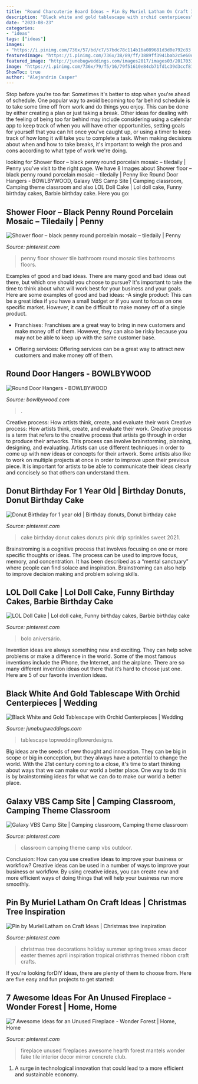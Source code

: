 ```yaml
---
title: "Round Charcuterie Board Ideas ~ Pin By Muriel Latham On Craft Ideas"
description: "Black white and gold tablescape with orchid centerpieces"
date: "2023-08-23"
categories:
- "ideas"
tags: ["ideas"]
images:
- "https://i.pinimg.com/736x/57/bd/c7/57bdc78c114b16a089681d3d0e792c83.jpg"
featuredImage: "https://i.pinimg.com/736x/38/89/ff/3889ff3941bab2c5e60d0186e69e7f63.jpg"
featured_image: "http://junebugweddings.com/images2017/images03/20170313-3651ea2ce8.jpg"
image: "https://i.pinimg.com/736x/79/f5/16/79f51610e84cb71fd1c39d3ccf81965e.jpg"
ShowToc: true
author: "Alejandrin Casper"
---
```



Stop before you're too far: Sometimes it's better to stop when you're ahead of schedule.
One popular way to avoid becoming too far behind schedule is to take some time off from work and do things you enjoy. This can be done by either creating a plan or just taking a break. Other ideas for dealing with the feeling of being too far behind may include considering using a calendar app to keep track of when you will have other opportunities, setting goals for yourself that you can hit once you've caught up, or using a timer to keep track of how long it will take you to complete a task. When making decisions about when and how to take breaks, it's important to weigh the pros and cons according to what type of work we're doing.

	

		
looking for Shower floor – black penny round porcelain mosaic – tiledaily | Penny you've visit to the right page. We have 8 Images about Shower floor – black penny round porcelain mosaic – tiledaily | Penny like Round Door Hangers - BOWLBYWOOD, Galaxy VBS Camp Site | Camping classroom, Camping theme classroom and also LOL Doll Cake | Lol doll cake, Funny birthday cakes, Barbie birthday cake. Here you go:
		
    
## Shower Floor – Black Penny Round Porcelain Mosaic – Tiledaily | Penny

<img loading=lazy src="https://i.pinimg.com/736x/38/89/ff/3889ff3941bab2c5e60d0186e69e7f63.jpg" onerror="this.onerror=null;this.src='https://tse4.mm.bing.net/th?id=OIP.uLsOzV532upTPMu7NEnqxAHaJ4&amp;pid=15.1';" alt="Shower floor – black penny round porcelain mosaic – tiledaily | Penny">

_Source: pinterest.com_

>penny floor shower tile bathroom round mosaic tiles bathrooms floors. 

	

Examples of good and bad ideas.
There are many good and bad ideas out there, but which one should you choose to pursue? It's important to take the time to think about what will work best for your business and your goals. Here are some examples of good and bad ideas: 
-A single product: This can be a great idea if you have a small budget or if you want to focus on one specific market. However, it can be difficult to make money off of a single product.

- Franchises: Franchises are a great way to bring in new customers and make money off of them. However, they can also be risky because you may not be able to keep up with the same customer base.

- Offering services: Offering services can be a great way to attract new customers and make money off of them.

    
## Round Door Hangers - BOWLBYWOOD

<img loading=lazy src="https://www.bowlbywood.com/uploads/1/2/2/7/122769348/img-4310.jpg" onerror="this.onerror=null;this.src='https://tse3.mm.bing.net/th?id=OIP.S1yt09Y_cdn8fwcLaMyV4wHaJ4&amp;pid=15.1';" alt="Round Door Hangers - BOWLBYWOOD">

_Source: bowlbywood.com_

>. 

	

Creative process: How artists think, create, and evaluate their work
Creative process: How artists think, create, and evaluate their work.
Creative process is a term that refers to the creative process that artists go through in order to produce their artworks. This process can involve brainstorming, planning, designing, and evaluating. Artists can use different techniques in order to come up with new ideas or concepts for their artwork. Some artists also like to work on multiple projects at once in order to improve upon their previous piece. It is important for artists to be able to communicate their ideas clearly and concisely so that others can understand them.

    
## Donut Birthday For 1 Year Old | Birthday Donuts, Donut Birthday Cake

<img loading=lazy src="https://i.pinimg.com/736x/96/81/e5/9681e5e8c6997a62745b163faeeb781a.jpg" onerror="this.onerror=null;this.src='https://tse2.mm.bing.net/th?id=OIP.krlS7rxgtS-Lcx--S-dzXAHaJ3&amp;pid=15.1';" alt="Donut Birthday for 1 year old | Birthday donuts, Donut birthday cake">

_Source: pinterest.com_

>cake birthday donut cakes donuts pink drip sprinkles sweet 2021. 

	

Brainstroming is a cognitive process that involves focusing on one or more specific thoughts or ideas. The process can be used to improve focus, memory, and concentration. It has been described as a “mental sanctuary” where people can find solace and inspiration. Brainstroming can also help to improve decision making and problem solving skills.

    
## LOL Doll Cake | Lol Doll Cake, Funny Birthday Cakes, Barbie Birthday Cake

<img loading=lazy src="https://i.pinimg.com/736x/79/f5/16/79f51610e84cb71fd1c39d3ccf81965e.jpg" onerror="this.onerror=null;this.src='https://tse4.mm.bing.net/th?id=OIP.inwHHY-NO72baekZVMiHgwHaJ3&amp;pid=15.1';" alt="LOL Doll Cake | Lol doll cake, Funny birthday cakes, Barbie birthday cake">

_Source: pinterest.com_

>bolo aniversário. 

	

Invention ideas are always something new and exciting. They can help solve problems or make a difference in the world. Some of the most famous inventions include the iPhone, the Internet, and the airplane. There are so many different invention ideas out there that it’s hard to choose just one. Here are 5 of our favorite invention ideas.

    
## Black White And Gold Tablescape With Orchid Centerpieces | Wedding

<img loading=lazy src="http://junebugweddings.com/images2017/images03/20170313-3651ea2ce8.jpg" onerror="this.onerror=null;this.src='https://tse1.mm.bing.net/th?id=OIP.PHPktRYjV1piB5WAxyNgQwHaLH&amp;pid=15.1';" alt="Black White and Gold Tablescape with Orchid Centerpieces | Wedding">

_Source: junebugweddings.com_

>tablescape topweddingflowerdesigns. 

	

Big ideas are the seeds of new thought and innovation. They can be big in scope or big in conception, but they always have a potential to change the world. With the 21st century coming to a close, it's time to start thinking about ways that we can make our world a better place. One way to do this is by brainstorming ideas for what we can do to make our world a better place.

    
## Galaxy VBS Camp Site | Camping Classroom, Camping Theme Classroom

<img loading=lazy src="https://i.pinimg.com/736x/57/bd/c7/57bdc78c114b16a089681d3d0e792c83.jpg" onerror="this.onerror=null;this.src='https://tse2.mm.bing.net/th?id=OIP.nTwt30nxWqs79Rzf032l2QHaJ3&amp;pid=15.1';" alt="Galaxy VBS Camp Site | Camping classroom, Camping theme classroom">

_Source: pinterest.com_

>classroom camping theme camp vbs outdoor. 

	

Conclusion: How can you use creative ideas to improve your business or workflow?
Creative ideas can be used in a number of ways to improve your business or workflow. By using creative ideas, you can create new and more efficient ways of doing things that will help your business run more smoothly.

    
## Pin By Muriel Latham On Craft Ideas | Christmas Tree Inspiration

<img loading=lazy src="https://i.pinimg.com/736x/89/23/e6/8923e6663cd8c3f0e2b66b6860423db0.jpg" onerror="this.onerror=null;this.src='https://tse1.mm.bing.net/th?id=OIP.cvIjth0i4I1JOr8-aaKuDQHaOa&amp;pid=15.1';" alt="Pin by Muriel Latham on Craft Ideas | Christmas tree inspiration">

_Source: pinterest.com_

>christmas tree decorations holiday summer spring trees xmas decor easter themes april inspiration tropical cristhmas themed ribbon craft crafts. 

	

If you're looking forDIY ideas, there are plenty of them to choose from. Here are five easy and fun projects to get started: 

    
## 7 Awesome Ideas For An Unused Fireplace - Wonder Forest | Home, Home

<img loading=lazy src="https://i.pinimg.com/736x/99/68/4f/99684f07bc98201d974bb2892724bf0c--cozy-fireplace-fireplace-mantels.jpg" onerror="this.onerror=null;this.src='https://tse2.mm.bing.net/th?id=OIP.e21jlwOLD3gJA4aR1b96mgHaLG&amp;pid=15.1';" alt="7 Awesome Ideas for an Unused Fireplace - Wonder Forest | Home, Home">

_Source: pinterest.com_

>fireplace unused fireplaces awesome hearth forest mantels wonder fake tile interior decor mirror concrete club. 

	

1. A surge in technological innovation that could lead to a more efficient and sustainable economy. 

